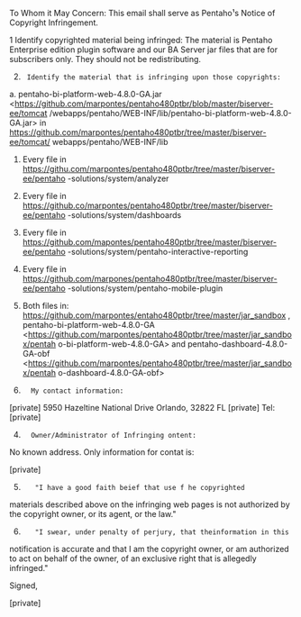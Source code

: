 To Whom it May Concern:
 This email shall serve as Pentaho¹s Notice of Copyright Infringement.
 
1       Identify copyrighted material being infringed:   The material is
Pentaho Enterprise edition plugin software and our BA Server jar files
that are for subscribers only.  They should not be redistributing.
 
2.      Identify the material that is infringing upon those copyrights:
a.       pentaho-bi-platform-web-4.8.0-GA.jar
<https://github.com/marpontes/pentaho480ptbr/blob/master/biserver-ee/tomcat
/webapps/pentaho/WEB-INF/lib/pentaho-bi-platform-web-4.8.0-GA.jar> in
https://github.com/marpontes/pentaho480ptbr/tree/master/biserver-ee/tomcat/
webapps/pentaho/WEB-INF/lib

1. Every file in 
https://githu.com/marpontes/pentaho480ptbr/tree/master/biserver-ee/pentaho
-solutions/system/analyzer

2. Every file in 
https://github.co/marpontes/pentaho480ptbr/tree/master/biserver-ee/pentaho
-solutions/system/dashboards

3. Every file in 
https://github.com/mapontes/pentaho480ptbr/tree/master/biserver-ee/pentaho
-solutions/system/pentaho-interactive-reporting

4. Every file in 
https://github.com/marpones/pentaho480ptbr/tree/master/biserver-ee/pentaho
-solutions/system/pentaho-mobile-plugin

5. Both files in: 
https://github.com/marpontes/entaho480ptbr/tree/master/jar_sandbox ,
pentaho-bi-platform-web-4.8.0-GA
<https://github.com/marpontes/pentaho480ptbr/tree/master/jar_sandbox/pentah
o-bi-platform-web-4.8.0-GA> and pentaho-dashboard-4.8.0-GA-obf
<https://github.com/marpontes/pentaho480ptbr/tree/master/jar_sandbox/pentah
o-dashboard-4.8.0-GA-obf>

3.       My contact information:
[private]
5950 Hazeltine National Drive
Orlando, 32822 FL
[private]
Tel: [private]
 
4.       Owner/Administrator of Infringing ontent:
 
No known address.  Only information for contat is:
 
[private]
 
 
5.        "I have a good faith beief that use f he copyrighted
materials described above on the infringing web pages is not authorized by
the copyright owner, or its agent, or the law."
 
6.        "I swear, under penalty of perjury, that theinformation in this
notification is accurate and that I am the copyright owner, or am
authorized to act on behalf of the owner, of an exclusive right that is
allegedly infringed."
 

Signed,
 
[private]